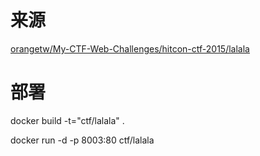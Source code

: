 # 来源
[orangetw/My-CTF-Web-Challenges/hitcon-ctf-2015/lalala](https://github.com/orangetw/My-CTF-Web-Challenges/tree/master/hitcon-ctf-2015/lalala)
# 部署
docker build -t="ctf/lalala" .

docker run -d -p 8003:80 ctf/lalala